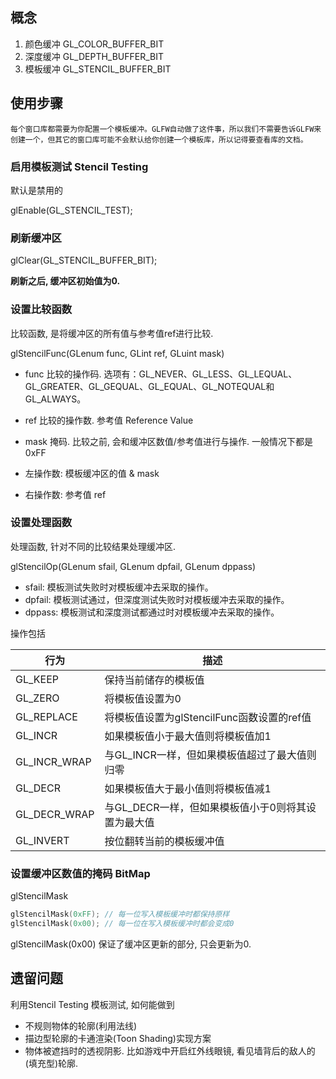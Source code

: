 ## 概念

1. 颜色缓冲 GL_COLOR_BUFFER_BIT
2. 深度缓冲 GL_DEPTH_BUFFER_BIT
3. 模板缓冲 GL_STENCIL_BUFFER_BIT

## 使用步骤

```
每个窗口库都需要为你配置一个模板缓冲。GLFW自动做了这件事，所以我们不需要告诉GLFW来创建一个，但其它的窗口库可能不会默认给你创建一个模板库，所以记得要查看库的文档。
```

### 启用模板测试 Stencil Testing

默认是禁用的

glEnable(GL_STENCIL_TEST);

### 刷新缓冲区

glClear(GL_STENCIL_BUFFER_BIT);

**刷新之后, 缓冲区初始值为0.**

### 设置比较函数

比较函数, 是将缓冲区的所有值与参考值ref进行比较.

glStencilFunc(GLenum func, GLint ref, GLuint mask)

- func 比较的操作码. 选项有：GL_NEVER、GL_LESS、GL_LEQUAL、GL_GREATER、GL_GEQUAL、GL_EQUAL、GL_NOTEQUAL和GL_ALWAYS。
- ref 比较的操作数. 参考值 Reference Value
- mask 掩码. 比较之前, 会和缓冲区数值/参考值进行与操作. 一般情况下都是 0xFF

- 左操作数: 模板缓冲区的值 & mask 
- 右操作数: 参考值 ref

### 设置处理函数

处理函数, 针对不同的比较结果处理缓冲区.

glStencilOp(GLenum sfail, GLenum dpfail, GLenum dppass)

- sfail: 模板测试失败时对模板缓冲去采取的操作。
- dpfail: 模板测试通过，但深度测试失败时对模板缓冲去采取的操作。
- dppass: 模板测试和深度测试都通过时对模板缓冲去采取的操作。
  
操作包括

|行为|描述|
|--|--|
GL_KEEP|保持当前储存的模板值
GL_ZERO|将模板值设置为0
GL_REPLACE|将模板值设置为glStencilFunc函数设置的ref值
GL_INCR|如果模板值小于最大值则将模板值加1
GL_INCR_WRAP|与GL_INCR一样，但如果模板值超过了最大值则归零
GL_DECR|如果模板值大于最小值则将模板值减1
GL_DECR_WRAP|与GL_DECR一样，但如果模板值小于0则将其设置为最大值
GL_INVERT|按位翻转当前的模板缓冲值

### 设置缓冲区数值的掩码 BitMap

glStencilMask

```c
glStencilMask(0xFF); // 每一位写入模板缓冲时都保持原样
glStencilMask(0x00); // 每一位在写入模板缓冲时都会变成0
```

glStencilMask(0x00) 保证了缓冲区更新的部分, 只会更新为0.

## 遗留问题

利用Stencil Testing 模板测试, 如何能做到

- 不规则物体的轮廓(利用法线)
- 描边型轮廓的卡通渲染(Toon Shading)实现方案
- 物体被遮挡时的透视阴影. 比如游戏中开启红外线眼镜, 看见墙背后的敌人的(填充型)轮廓.